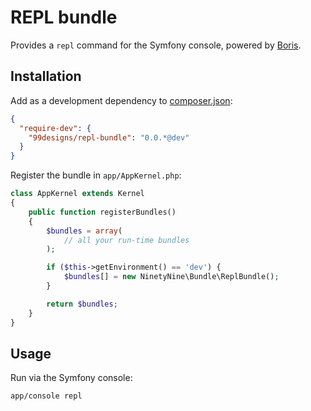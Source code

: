 REPL bundle
===========


Provides a `repl` command for the Symfony console, powered by [Boris][boris].


Installation
------------

Add as a development dependency to [composer.json][composer]:

```json
{
  "require-dev": {
    "99designs/repl-bundle": "0.0.*@dev"
  }
}
```

Register the bundle in `app/AppKernel.php`:

```php
class AppKernel extends Kernel
{
    public function registerBundles()
    {
        $bundles = array(
            // all your run-time bundles
        );

        if ($this->getEnvironment() == 'dev') {
            $bundles[] = new NinetyNine\Bundle\ReplBundle();
        }

        return $bundles;
    }
}
```


Usage
-----

Run via the Symfony console:

```sh
app/console repl
```


 [boris]: https://github.com/d11wtq/boris
 [composer]: http://getcomposer.org/
